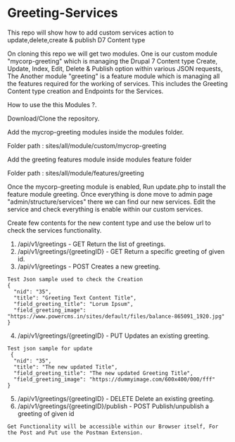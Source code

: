 # Greeting-Services
This repo will show how to add custom services action to update,delete,create &amp; publish D7 Content type

On cloning this repo we will get two modules. One is our custom module "mycorp-greeting" which is managing the Drupal 7 Content type Create, Update, Index, Edit, Delete & Publish option within various JSON requests, The Another module "greeting" is a feature module which is managing all the features required for the working of services. This includes the Greeting Content type creation and Endpoints for the Services.

How to use the this Modules ?.

Download/Clone the repository.

Add the mycrop-greeting modules inside the modules folder.

Folder path : sites/all/module/custom/mycrop-greeting

Add the greeting features module inside modules feature folder

Folder path : sites/all/module/features/greeting

Once the mycorp-greeting module is enabled, Run update.php to install the feature module greeting. Once everything is done move to admin page "admin/structure/services" there we can find our new services. Edit the service and check everything is enable within our custom services.

Create few contents for the new content type and use the below url to check the services functionality.

 1. /api/v1/greetings - GET 
    Return the list of greetings.
  2. /api/v1/greetings/{greetingID} - GET
    Return a specific greeting of given id.
  3. /api/v1/greetings - POST
    Creates a new greeting. 
    
    Test Json sample used to check the Creation 
    {
      "nid": "35",
      "title": "Greeting Text Content Title",
      "field_greeting_title": "Lorum Ipsum",
      "field_greeting_image": "https://www.powercms.in/sites/default/files/balance-865091_1920.jpg"
    }
    
  4. /api/v1/greetings/{greetingID} - PUT
    Updates an existing greeting.
    
    Test json sample for update
     {
      "nid": "35",
      "title": "The new updated Title",
      "field_greeting_title": "The new updated Greeting Title",
      "field_greeting_image": "https://dummyimage.com/600x400/000/fff"
    }
    
  5. /api/v1/greetings/{greetingID} - DELETE
    Delete an existing greeting.
  6. /api/v1/greetings/{greetingID}/publish - POST
    Publish/unpublish a greeting of given id
    
    Get Functionality will be accessible within our Browser itself, For the Post and Put use the Postman Extension.
    
    
